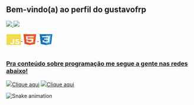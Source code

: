 ## Bem-vindo(a) ao perfil do gustavofrp

<div>
  <a href="https://github.com/gustavofrp">
  <img height="180em" src="https://github-readme-stats.vercel.app/api?username=gustavofrp&show_icons=true&theme=tokyonight&include_all_commits=true&count_private=true"/>
  <img height="180em" src="https://github-readme-stats.vercel.app/api/top-langs/?username=gustavofrp&layout=compact&langs_count=6&theme=tokyonight"/>
</div>
<div style="display: inline_block"><br>
  <img align="center" alt="Js" height="30" width="40" src="https://raw.githubusercontent.com/devicons/devicon/master/icons/javascript/javascript-plain.svg">
  <img align="center" alt="HTML" height="30" width="40" src="https://raw.githubusercontent.com/devicons/devicon/master/icons/html5/html5-original.svg">
  <img align="center" alt="CSS" height="30" width="40" src="https://raw.githubusercontent.com/devicons/devicon/master/icons/css3/css3-original.svg">
</div>
 
 <br>
 
  ### Pra conteúdo sobre programação me segue a gente nas redes abaixo!
 
<div> 
  <a href="https://instagram.com/guh_freitas02" target="_blank"><img src="https://img.shields.io/badge/-Instagram-%23E4405F?style=for-the-badge&logo=instagram&logoColor=white" target="_blank">Clique aqui</a>
  <a href="https://www.linkedin.com/in/gustavo-freitas-97503827b" target="_blank"><img src="https://img.shields.io/badge/-LinkedIn-%230077B5?style=for-the-badge&logo=linkedin&logoColor=white" target="_blank">Clique aqui</a> 
 
  ![Snake animation](https://github.com/gustavofrp/gustavofrp/blob/output/github-contribution-grid-snake.svg)

</div>
